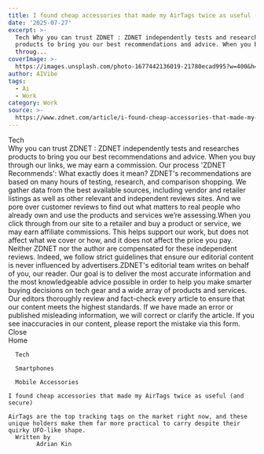 ```yaml
---
title: I found cheap accessories that made my AirTags twice as useful (and secure)
date: '2025-07-27'
excerpt: >-
  Tech Why you can trust ZDNET : ZDNET independently tests and researches
  products to bring you our best recommendations and advice. When you buy
  throug...
coverImage: >-
  https://images.unsplash.com/photo-1677442136019-21780ecad995?w=400&h=200&fit=crop&auto=format
author: AIVibe
tags:
  - Ai
  - Work
category: Work
source: >-
  https://www.zdnet.com/article/i-found-cheap-accessories-that-made-my-airtags-twice-as-useful-and-secure/
---
```

Tech     
    Why you can trust ZDNET
  : ZDNET independently tests and researches products to bring you our best recommendations and advice. When you buy through our links, we may earn a commission. Our process    'ZDNET Recommends': What exactly does it mean? ZDNET's recommendations are based on many hours of testing, research, and comparison shopping. We gather data from the best available sources, including vendor and retailer listings as well as other relevant and independent reviews sites. And we pore over customer reviews to find out what matters to real people who already own and use the products and services we’re assessing.When you click through from our site to a retailer and buy a product or service, we may earn affiliate commissions. This helps support our work, but does not affect what we cover or how, and it does not affect the price you pay. Neither ZDNET nor the author are compensated for these independent reviews.  Indeed, we follow strict guidelines that ensure our editorial content is never influenced by advertisers.ZDNET's editorial team writes on behalf of you, our reader. Our goal is to deliver the most accurate information and the most knowledgeable advice possible in order to help you make smarter buying decisions on tech gear and a wide array of products and services. Our editors  thoroughly review and fact-check every article to ensure that our content meets the highest standards. If we have made an error or published misleading information, we will correct or clarify the article. If you see inaccuracies in our content, please report the mistake via this form. Close   
      Home
    
      Tech
    
      Smartphones
    
      Mobile Accessories
       
    I found cheap accessories that made my AirTags twice as useful (and secure)
     
    AirTags are the top tracking tags on the market right now, and these unique holders make them far more practical to carry despite their quirky UFO-like shape.
      Written by 
            Adrian Kin
